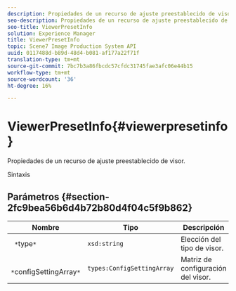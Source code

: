 ```yaml
---
description: Propiedades de un recurso de ajuste preestablecido de visor.
seo-description: Propiedades de un recurso de ajuste preestablecido de visor.
seo-title: ViewerPresetInfo
solution: Experience Manager
title: ViewerPresetInfo
topic: Scene7 Image Production System API
uuid: 0117488d-b89d-48d4-b081-af177a22f71f
translation-type: tm+mt
source-git-commit: 7bc7b3a86fbcdc57cfdc31745fae3afc06e44b15
workflow-type: tm+mt
source-wordcount: '36'
ht-degree: 16%

---
```



# ViewerPresetInfo{#viewerpresetinfo}

Propiedades de un recurso de ajuste preestablecido de visor.

Sintaxis

## Parámetros {#section-2fc9bea56b6d4b72b80d4f04c5f9b862}

| Nombre | Tipo | Descripción |
|---|---|---|
| ` *`type`*` | `xsd:string` | Elección del tipo de visor. |
| ` *`configSettingArray`*` | `types:ConfigSettingArray` | Matriz de configuración del visor. |

